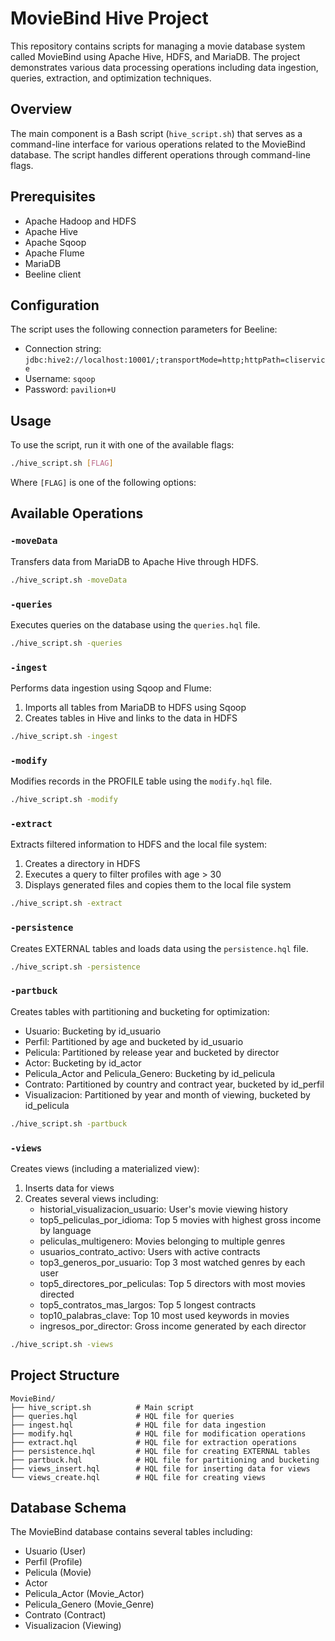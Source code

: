 # MovieBind Hive Project

This repository contains scripts for managing a movie database system called MovieBind using Apache Hive, HDFS, and MariaDB. The project demonstrates various data processing operations including data ingestion, queries, extraction, and optimization techniques.

## Overview

The main component is a Bash script (`hive_script.sh`) that serves as a command-line interface for various operations related to the MovieBind database. The script handles different operations through command-line flags.

## Prerequisites

- Apache Hadoop and HDFS
- Apache Hive
- Apache Sqoop
- Apache Flume
- MariaDB
- Beeline client

## Configuration

The script uses the following connection parameters for Beeline:
- Connection string: `jdbc:hive2://localhost:10001/;transportMode=http;httpPath=cliservice`
- Username: `sqoop`
- Password: `pavilion+U`

## Usage

To use the script, run it with one of the available flags:

```bash
./hive_script.sh [FLAG]
```

Where `[FLAG]` is one of the following options:

## Available Operations

### `-moveData`
Transfers data from MariaDB to Apache Hive through HDFS.
```bash
./hive_script.sh -moveData
```

### `-queries`
Executes queries on the database using the `queries.hql` file.
```bash
./hive_script.sh -queries
```

### `-ingest`
Performs data ingestion using Sqoop and Flume:
1. Imports all tables from MariaDB to HDFS using Sqoop
2. Creates tables in Hive and links to the data in HDFS
```bash
./hive_script.sh -ingest
```

### `-modify`
Modifies records in the PROFILE table using the `modify.hql` file.
```bash
./hive_script.sh -modify
```

### `-extract`
Extracts filtered information to HDFS and the local file system:
1. Creates a directory in HDFS
2. Executes a query to filter profiles with age > 30
3. Displays generated files and copies them to the local file system
```bash
./hive_script.sh -extract
```

### `-persistence`
Creates EXTERNAL tables and loads data using the `persistence.hql` file.
```bash
./hive_script.sh -persistence
```

### `-partbuck`
Creates tables with partitioning and bucketing for optimization:
- Usuario: Bucketing by id_usuario
- Perfil: Partitioned by age and bucketed by id_usuario
- Pelicula: Partitioned by release year and bucketed by director
- Actor: Bucketing by id_actor
- Pelicula_Actor and Pelicula_Genero: Bucketing by id_pelicula
- Contrato: Partitioned by country and contract year, bucketed by id_perfil
- Visualizacion: Partitioned by year and month of viewing, bucketed by id_pelicula
```bash
./hive_script.sh -partbuck
```

### `-views`
Creates views (including a materialized view):
1. Inserts data for views
2. Creates several views including:
   - historial_visualizacion_usuario: User's movie viewing history
   - top5_peliculas_por_idioma: Top 5 movies with highest gross income by language
   - peliculas_multigenero: Movies belonging to multiple genres
   - usuarios_contrato_activo: Users with active contracts
   - top3_generos_por_usuario: Top 3 most watched genres by each user
   - top5_directores_por_peliculas: Top 5 directors with most movies directed
   - top5_contratos_mas_largos: Top 5 longest contracts
   - top10_palabras_clave: Top 10 most used keywords in movies
   - ingresos_por_director: Gross income generated by each director
```bash
./hive_script.sh -views
```

## Project Structure

```
MovieBind/
├── hive_script.sh          # Main script
├── queries.hql             # HQL file for queries
├── ingest.hql              # HQL file for data ingestion
├── modify.hql              # HQL file for modification operations
├── extract.hql             # HQL file for extraction operations
├── persistence.hql         # HQL file for creating EXTERNAL tables
├── partbuck.hql            # HQL file for partitioning and bucketing
├── views_insert.hql        # HQL file for inserting data for views
└── views_create.hql        # HQL file for creating views
```

## Database Schema

The MovieBind database contains several tables including:
- Usuario (User)
- Perfil (Profile)
- Pelicula (Movie)
- Actor
- Pelicula_Actor (Movie_Actor)
- Pelicula_Genero (Movie_Genre)
- Contrato (Contract)
- Visualizacion (Viewing)

